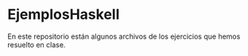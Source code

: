 # EjemplosHaskell
En este repositorio están algunos archivos de los ejercicios que hemos resuelto en clase.
